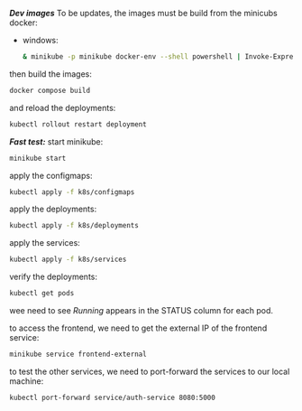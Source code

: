 ***Dev images***
To be updates, the images must be build from the minicubs docker:

* windows:

  ```bash
  & minikube -p minikube docker-env --shell powershell | Invoke-Expression
  ```

then build the images:

```bash
docker compose build
```

and reload the deployments:

```bash
kubectl rollout restart deployment
```

***Fast test:***
start minikube:

```bash
minikube start
```

apply the configmaps:

```bash
kubectl apply -f k8s/configmaps
```

apply the deployments:

```bash
kubectl apply -f k8s/deployments
```

apply the services:

```bash
kubectl apply -f k8s/services
```

verify the deployments:

```bash
kubectl get pods
```

wee need to see _Running_ appears in the STATUS column for each pod.

to access the frontend, we need to get the external IP of the frontend service:

```bash
minikube service frontend-external 
```

to test the other services, we need to port-forward the services to our local machine:

```bash
kubectl port-forward service/auth-service 8080:5000
```

